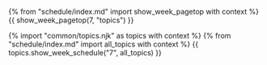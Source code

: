 {% from "schedule/index.md" import show_week_pagetop with context %}
{{ show_week_pagetop(7, "topics") }}

{% import "common/topics.njk" as topics with context %}
{% from "schedule/index.md" import all_topics with context %}
{{ topics.show_week_schedule("7", all_topics) }}